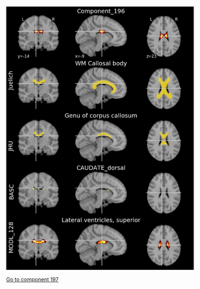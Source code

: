 


![196](preliminary/196.jpg "Component 196")

[Go to component 197](https://parietal-inria.github.io/MODL_atlas/1024/197 "Component 197")